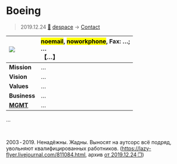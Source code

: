 # Boeing
> 2019.12.24 [🚀](../../index/index.md) [despace](../index.md) → [Contact](../contact.md)

|[![](file/cooperation//_logo1_thumb.jpg)](file/cooperation//_logo1.png)|<mark>noemail</mark>, <mark>noworkphone</mark>, Fax: …;<br> *…*<br> 【…】|
|:--|:--|
|**Mission**|…|
|**Vision**|…|
|**Values**|…|
|**Business**|…|
|**[MGMT](../mgmt.md)**|…|

…

<p style="page-break-after:always"> </p>

2003 ‑ 2019. Ненадёжны. Жадны. Выносят на аутсорс всё подряд, увольняют квалифицированных работников. (<https://lazy-flyer.livejournal.com/811084.html>, архив [от 2019.12.24 ❐](../f/con/b/boeing_doc001.pdf))

